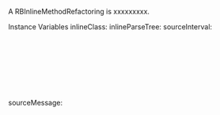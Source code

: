 A RBInlineMethodRefactoring is xxxxxxxxx.Instance Variables	inlineClass:		<Object>	inlineParseTree:		<Object>	sourceInterval:		<Object>	sourceMessage:		<Object>	sourceParseTree:		<Object>	sourceSelector:		<Object>inlineClass	- xxxxxinlineParseTree	- xxxxxsourceInterval	- xxxxxsourceMessage	- xxxxxsourceParseTree	- xxxxxsourceSelector	- xxxxx